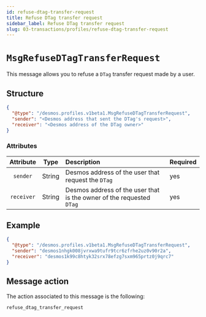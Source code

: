 ```yaml
---
id: refuse-dtag-transfer-request
title: Refuse DTag transfer request
sidebar_label: Refuse DTag transfer request
slug: 03-transactions/profiles/refuse-dtag-transfer-request
---
```


# `MsgRefuseDTagTransferRequest`
This message allows you to refuse a `DTag` transfer request made by a user.

## Structure
````json
{
  "@type": "/desmos.profiles.v1beta1.MsgRefuseDTagTransferRequest",
  "sender": "<Desmos address that sent the DTag's request>",
  "receiver": "<Desmos address of the DTag owner>"
}
````

### Attributes
| Attribute | Type | Description | Required |
| :-------: | :----: | :-------- | :------- |
| `sender`| String | Desmos address of the user that request the `DTag` | yes |
| `receiver`  | String | Desmos address of the user that is the owner of the requested `DTag` | yes |

## Example

````json
{
  "@type": "/desmos.profiles.v1beta1.MsgRefuseDTagTransferRequest",
  "sender": "desmos1nhgk008jvrxwa9tufr9tcr6zfrhe2uz0v90r2a",
  "receiver": "desmos1k99c8htyk32srx78efzg7sxm965prtz0j9qrc7"
}
````

## Message action
The action associated to this message is the following:

```
refuse_dtag_transfer_request
```
